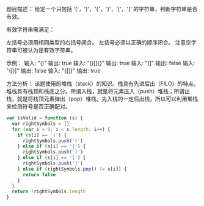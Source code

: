 题目描述：
给定一个只包括 '('，')'，'{'，'}'，'['，']' 的字符串，判断字符串是否有效。

有效字符串需满足：

左括号必须用相同类型的右括号闭合。
左括号必须以正确的顺序闭合。
注意空字符串可被认为是有效字符串。

示例：
输入: "()"
输出: true
输入: "()[]{}"
输出: true
输入: "(]"
输出: false
输入: "([)]"
输出: false
输入: "{[]}"
输出: true

方法分析：
该题使用的堆栈（stack）的知识。栈具有先进后出（FILO）的特点。堆栈具有栈顶和栈底之分。所谓入栈，就是将元素压入（push）堆栈；所谓出栈，就是将栈顶元素弹出（pop）堆栈。先入栈的一定后出栈，所以可以利用堆栈来检测符号是否正确配对。

```js
var isValid = function (s) {
  var rightSymbols = []
  for (var i = 0; i < s.length; i++) {
    if (s[i] == '(') {
      rightSymbols.push(')')
    } else if (s[i] == '{') {
      rightSymbols.push('}')
    } else if (s[i] == '[') {
      rightSymbols.push(']')
    } else if (rightSymbols.pop() != s[i]) {
      return false
    }
  }
  return !rightSymbols.length
}
```
